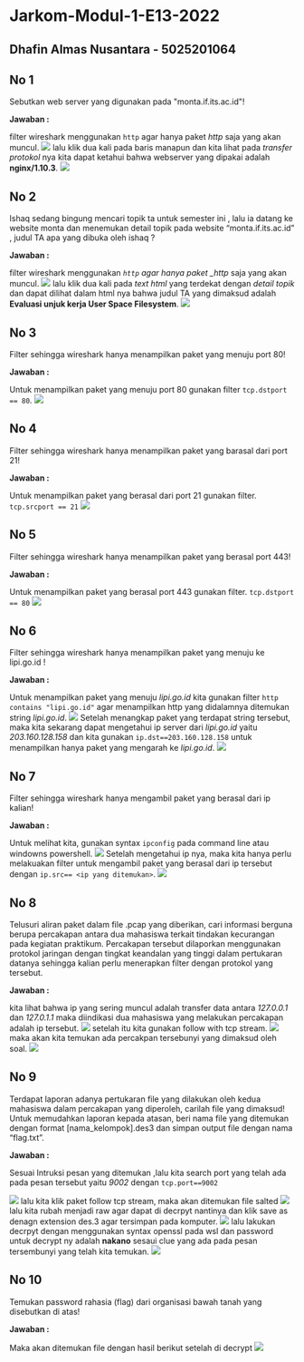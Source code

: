# Jarkom-Modul-1-E13-2022

## Dhafin Almas Nusantara - 5025201064

## No 1

Sebutkan web server yang digunakan pada "monta.if.its.ac.id"!

**Jawaban :**

filter wireshark menggunakan `http` agar hanya paket _http_ saja yang akan muncul.
![](./Images/masih%201.jpg)
lalu klik dua kali pada baris manapun dan kita lihat pada _transfer protokol_ nya kita dapat ketahui bahwa webserver yang dipakai adalah **nginx/1.10.3**.
![](./Images/Screenshot_1.jpg)

## No 2

Ishaq sedang bingung mencari topik ta untuk semester ini , lalu ia datang ke website monta dan menemukan detail topik pada website “monta.if.its.ac.id” , judul TA apa yang dibuka oleh ishaq ?

**Jawaban :**

filter wireshark menggunakan _`http` agar hanya paket \_http_ saja yang akan muncul.
![](./Images/Screenshot_2.jpg)
lalu klik dua kali pada _text html_ yang terdekat dengan _detail topik_ dan dapat dilihat dalam html nya bahwa judul TA yang dimaksud adalah **Evaluasi unjuk kerja User Space Filesystem**.
![](./Images/masih%202.jpg)

## No 3

Filter sehingga wireshark hanya menampilkan paket yang menuju port 80!

**Jawaban :**

Untuk menampilkan paket yang menuju port 80 gunakan filter
`tcp.dstport == 80`.
![](./Images/soal%203.jpg)

## No 4

Filter sehingga wireshark hanya menampilkan paket yang barasal dari port 21!

**Jawaban :**

Untuk menampilkan paket yang berasal dari port 21 gunakan filter.
`tcp.srcport == 21`
![](./Images/soal%204.jpg)

## No 5

Filter sehingga wireshark hanya menampilkan paket yang berasal port 443!

**Jawaban :**

Untuk menampilkan paket yang berasal port 443 gunakan filter.
`tcp.dstport == 80`
![](./Images/soal%205.jpg)

## No 6

Filter sehingga wireshark hanya menampilkan paket yang menuju ke lipi.go.id !

**Jawaban :**

Untuk menampilkan paket yang menuju _lipi.go.id_ kita gunakan filter `http contains "lipi.go.id"` agar menampilkan http yang didalamnya ditemukan string _lipi.go.id_.
![](./Images/soal%206.jpg)
Setelah menangkap paket yang terdapat string tersebut, maka kita sekarang dapat mengetahui ip server dari _lipi.go.id_ yaitu _203.160.128.158_ dan kita gunakan `ip.dst==203.160.128.158` untuk menampilkan hanya paket yang mengarah ke _lipi.go.id_.
![](./Images/masih%206.jpg)

## No 7

Filter sehingga wireshark hanya mengambil paket yang berasal dari ip kalian!

**Jawaban :**

Untuk melihat kita, gunakan syntax `ipconfig` pada command line atau windowns powershell.
![](./Images/soal%207.jpg)
Setelah mengetahui ip nya, maka kita hanya perlu melakuakan filter untuk mengambil paket yang berasal dari ip tersebut dengan `ip.src== <ip yang ditemukan>`.
![](./Images/masih%207.jpg)

## No 8

Telusuri aliran paket dalam file .pcap yang diberikan, cari informasi berguna berupa percakapan antara dua mahasiswa terkait tindakan kecurangan pada kegiatan praktikum. Percakapan tersebut dilaporkan menggunakan protokol jaringan dengan tingkat keandalan yang tinggi dalam pertukaran datanya sehingga kalian perlu menerapkan filter dengan protokol yang tersebut.

**Jawaban :**

kita lihat bahwa ip yang sering muncul adalah transfer data antara _127.0.0.1_ dan _127.0.1.1_ maka diindikasi dua mahasiswa yang melakukan percakapan adalah ip tersebut.
![](./Images/Screenshot_8.jpg)
setelah itu kita gunakan follow with tcp stream.
![](./Images/masih%208.jpg)
maka akan kita temukan ada percakpan tersebunyi yang dimaksud oleh soal.
![](./Images/soal%208.jpg)

## No 9

Terdapat laporan adanya pertukaran file yang dilakukan oleh kedua mahasiswa dalam percakapan yang diperoleh, carilah file yang dimaksud! Untuk memudahkan laporan kepada atasan, beri nama file yang ditemukan dengan format [nama_kelompok].des3 dan simpan output file dengan nama “flag.txt”.

**Jawaban :**

Sesuai Intruksi pesan yang ditemukan ,lalu kita search port yang telah ada pada pesan tersebut yaitu _9002_ dengan `tcp.port==9002`

![](./images/lagi%209.jpg)
lalu kita klik paket follow tcp stream, maka akan ditemukan file salted
![](./Images/masih%209.jpg)
lalu kita rubah menjadi raw agar dapat di decrpyt nantinya dan klik save as denagn extension des.3 agar tersimpan pada komputer.
![](./Images/Screenshot_9.jpg)
lalu lakukan decrpyt dengan menggunakan syntax openssl pada wsl dan password untuk decrypt ny adalah **nakano** sesaui clue yang ada pada pesan tersembunyi yang telah kita temukan.
![](./Images/soal%209.jpg)

## No 10

Temukan password rahasia (flag) dari organisasi bawah tanah yang disebutkan di atas!

**Jawaban :**

Maka akan ditemukan file dengan hasil berikut setelah di decrypt
![](./Images/no%2010.jpg)
